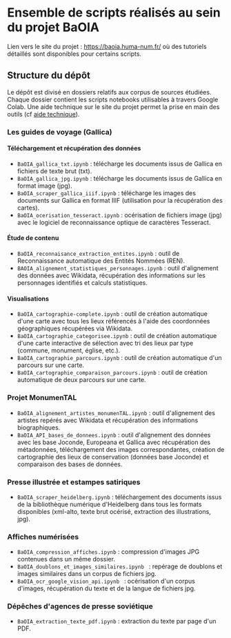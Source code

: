 # Ensemble de scripts réalisés au sein du projet BaOIA

Lien vers le site du projet : https://baoia.huma-num.fr/ où des tutoriels détaillés sont disponibles pour certains scripts.


## Structure du dépôt

Le dépôt est divisé en dossiers relatifs aux corpus de sources étudiées. Chaque dossier contient les scripts notebooks utilisables à travers Google Colab. Une aide technique sur le site du projet permet la prise en main des outils (cf [aide technique](https://baoia.huma-num.fr/aide-technique/)).

### Les guides de voyage (Gallica)
#### Téléchargement et récupération des données
- ```BaOIA_gallica_txt.ipynb``` : télécharge les documents issus de Gallica en fichiers de texte brut (txt).
- ```BaOIA_gallica_jpg.ipynb``` : télécharge les documents issus de Gallica en format image (jpg).
- ```BaOIA_scraper_gallica_iiif.ipynb``` : télécharge les images des documents sur Gallica en format IIIF (utilisation pour la récupération des cartes).
- ```BaOIA_ocerisation_tesseract.ipynb``` : océrisation de fichiers image (jpg) avec le logiciel de reconnaissance optique de caractères Tesseract.

#### Étude de contenu
- ```BaOIA_reconnaisance_extraction_entites.ipynb``` : outil de Reconnaissance automatique des Entités Nommées (REN). 
- ```BAOIA_alignement_statistiques_personnages.ipynb``` : outil d'alignement des données avec Wikidata, récupération des informations sur les personnages identifiés et calculs statistiques.

#### Visualisations
- ```BaOIA_cartographie-complete.ipynb``` : outil de création automatique d'une carte avec tous les lieux référencés à l'aide des coordonnées géographiques récupérées via Wikidata.
- ```BaOIA_cartographie_categorisee.ipynb``` : outil de création automatique d'une carte interactive de sélection avec tri des lieux par type (commune, monument, église, etc.).
- ```BaOIA_cartographie_parcours.ipynb``` : outil de création automatique d'un parcours sur une carte.
- ```BaOIA_cartographie_comparaison_parcours.ipynb``` : outil de création automatique de deux parcours sur une carte.

### Projet MonumenTAL
- ```BaOIA_alignement_artistes_monumenTAL.ipynb``` : outil d'alignement des artistes repérés avec Wikidata et récupération des informations biographiques.
- ```BaOIA_API_bases_de_donnees.ipynb``` : outil d'alignement des données avec les base Joconde, Europeana et Gallica avec récupération des métadonnées, téléchargement des images correspondantes, création de cartographie des lieux de conservation (données base Joconde) et comparaison des bases de données.

### Presse illustrée et estampes satiriques
- ```BaOIA_scraper_heidelberg.ipynb``` : téléchargement des documents issus de la bibliothèque numérique d'Heidelberg dans tous les formats disponibles (xml-alto, texte brut océrisé, extraction des illustrations, jpg).

### Affiches numérisées
- ```BaOIA_compression_affiches.ipynb``` : compression d'images JPG contenues dans un même dossier.
- ```BaOIA_doublons_et_images_similaires.ipynb ``` : repérage de doublons et images similaires dans un corpus de fichiers jpg.
- ```BaOIA_ocr_google_vision_api.ipynb ``` : océrisation d'un corpus d'images, récupération du texte et de la langue de fichiers jpg.

### Dépêches d'agences de presse soviétique
- ```BaOIA_extraction_texte_pdf.ipynb``` : extraction du texte par page d'un PDF.
